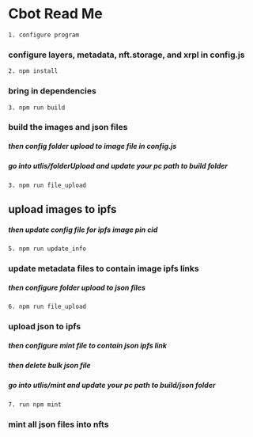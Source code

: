 # Cbot Read Me


`1. configure program`
### configure layers, metadata, nft.storage, and xrpl in config.js

`2. npm install`
### bring in dependencies 

`3. npm run build`
### build the images and json files
  ##### then config folder upload to image file in config.js
  ##### go into utlis/folderUpload and update your pc path to build folder

`3. npm run file_upload`
## upload images to ipfs
  ##### then update config file for ipfs image pin cid

`5. npm run update_info `
### update metadata files to contain image ipfs links
  ##### then configure folder upload to json files

`6. npm run file_upload`
### upload json to ipfs
  ##### then configure mint file to contain json ipfs link
  ##### then delete bulk json file
  ##### go into utlis/mint and update your pc path to build/json folder

`7. run npm mint`
### mint all json files into nfts
  
  

